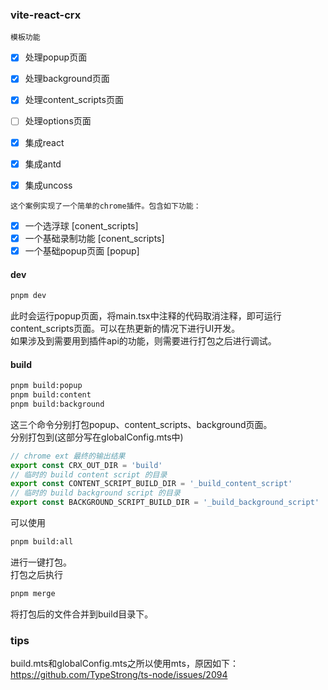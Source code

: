 ### vite-react-crx
`模板功能`
- [x] 处理popup页面
- [x] 处理background页面
- [x] 处理content_scripts页面
- [ ] 处理options页面
- [x] 集成react
- [x] 集成antd
- [x] 集成uncoss


`这个案例实现了一个简单的chrome插件。包含如下功能：`
- [x] 一个选浮球 [conent_scripts]
- [x] 一个基础录制功能 [conent_scripts]
- [x] 一个基础popup页面 [popup]

#### dev
```bash
pnpm dev
```
此时会运行popup页面，将main.tsx中注释的代码取消注释，即可运行content_scripts页面。可以在热更新的情况下进行UI开发。  
如果涉及到需要用到插件api的功能，则需要进行打包之后进行调试。

#### build
```bash
pnpm build:popup
pnpm build:content
pnpm build:background
```
这三个命令分别打包popup、content_scripts、background页面。  
分别打包到(这部分写在globalConfig.mts中)
```js
// chrome ext 最终的输出结果
export const CRX_OUT_DIR = 'build'
// 临时的 build content script 的目录
export const CONTENT_SCRIPT_BUILD_DIR = '_build_content_script'
// 临时的 build background script 的目录
export const BACKGROUND_SCRIPT_BUILD_DIR = '_build_background_script'
```
可以使用
```bash
pnpm build:all
```
进行一键打包。  
打包之后执行
```bash
pnpm merge
```
将打包后的文件合并到build目录下。

### tips
build.mts和globalConfig.mts之所以使用mts，原因如下：
https://github.com/TypeStrong/ts-node/issues/2094

